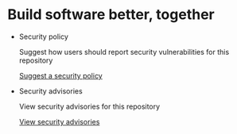 # Build software better, together

* Security policy

   Suggest how users should report security vulnerabilities for this repository

   [Suggest a security policy](https://github.com/hachemmosbah/artificial_inteligence/security/policy)

* Security advisories

   View security advisories for this repository

  [View security advisories](https://github.com/hachemmosbah/artificial_inteligence/security/advisories)

